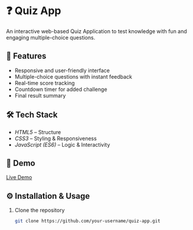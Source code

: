 # ❓ Quiz App

An interactive web-based Quiz Application to test knowledge with fun and engaging multiple-choice questions.  

## 🚀 Features
- Responsive and user-friendly interface  
- Multiple-choice questions with instant feedback  
- Real-time score tracking  
- Countdown timer for added challenge  
- Final result summary  

## 🛠 Tech Stack
- *HTML5* – Structure  
- *CSS3* – Styling & Responsiveness  
- *JavaScript (ES6)* – Logic & Interactivity  

## 🎯 Demo
[Live Demo](https://sanjeev0048.github.io/Quiz-App/)  

## ⚙ Installation & Usage
1. Clone the repository  
   ```bash
   git clone https://github.com/your-username/quiz-app.git
